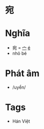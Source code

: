 # 宛

# Nghĩa
* 宛 = [宀](宀.md) [é](é.md)
* nhỏ bé

# Phát âm
* /uyển/

# Tags
* Hán Việt

<script>window.HANZI_FIELD='宛';</script>

